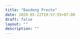 ```yaml
---
title: "Bandeng Presto"
date: 2020-05-22T19:57:55+07:00
draft: false
layout: ""
description: ""
---
```


